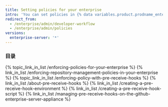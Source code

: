 ```yaml
---
title: Setting policies for your enterprise
intro: 'You can set policies in {% data variables.product.prodname_enterprise %} to reduce risk and increase quality.'
redirect_from:
  - /enterprise/admin/developer-workflow
  - /enterprise/admin/policies
versions:
  enterprise-server: '*'
---
```



### 目录

{% topic_link_in_list /enforcing-policies-for-your-enterprise %}
    {% link_in_list /enforcing-repository-management-policies-in-your-enterprise %}
{% topic_link_in_list /enforcing-policy-with-pre-receive-hooks %}
    {% link_in_list /about-pre-receive-hooks %}
    {% link_in_list /creating-a-pre-receive-hook-environment %}
    {% link_in_list /creating-a-pre-receive-hook-script %}
    {% link_in_list /managing-pre-receive-hooks-on-the-github-enterprise-server-appliance %}
